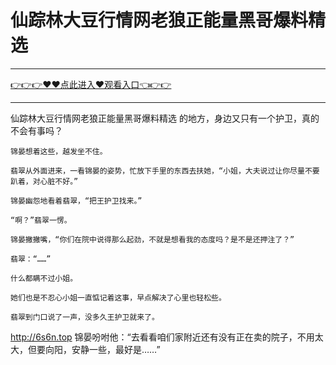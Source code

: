 # 仙踪林大豆行情网老狼正能量黑哥爆料精选

<hr/><a href="https://github.com/hagrv/fans/issues/1">👉👉👉♥♥点此进入♥观看入口👈👉👉</a><hr/>

仙踪林大豆行情网老狼正能量黑哥爆料精选
的地方，身边又只有一个护卫，真的不会有事吗？

    锦晏想着这些，越发坐不住。

    翡翠从外面进来，一看锦晏的姿势，忙放下手里的东西去扶她，“小姐，大夫说过让你尽量不要趴着，对心脏不好。”

    锦晏幽怨地看着翡翠，“把王护卫找来。”

    “啊？”翡翠一愣。

    锦晏撇撇嘴，“你们在院中说得那么起劲，不就是想看我的态度吗？是不是还押注了？”

    翡翠：“……”

    什么都瞒不过小姐。

    她们也是不忍心小姐一直惦记着这事，早点解决了心里也轻松些。

    翡翠到门口说了一声，没多久王护卫就来了。
http://6s6n.top
    锦晏吩咐他：“去看看咱们家附近还有没有正在卖的院子，不用太大，但要向阳，安静一些，最好是……”
